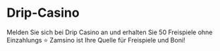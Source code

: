 # Drip-Casino
Melden Sie sich bei Drip Casino an und erhalten Sie 50 Freispiele ohne Einzahlungs ⭐ Zamsino ist Ihre Quelle für Freispiele und Boni!
